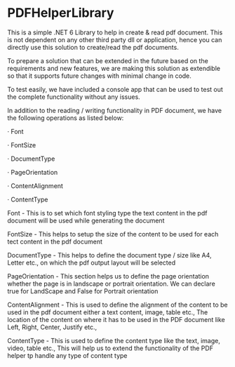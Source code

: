 # PDFHelperLibrary

This is a simple .NET 6 Library to help in create & read pdf document. This is not dependent on any other third party dll or application, hence you can directly use this solution to create/read the pdf documents.

To prepare a solution that can be extended in the future based on the requirements and new features, we are making this solution as extendible so that it supports future changes with minimal change in code.

To test easily, we have included a console app that can be used to test out the complete functionality without any issues.

In addition to the reading / writing functionality in PDF document, we have the following operations as listed below:

· Font

· FontSize

· DocumentType

· PageOrientation

· ContentAlignment

· ContentType

Font - This is to set which font styling type the text content in the pdf document will be used while generating the document

FontSize - This helps to setup the size of the content to be used for each tect content in the pdf document

DocumentType - This helps to define the document type / size like A4, Letter etc., on which the pdf output layout will be selected

PageOrientation - This section helps us to define the page orientation whether the page is in landscape or portrait orientation. We can declare true for LandScape and False for Portrait orientation

ContentAlignment - This is used to define the alignment of the content to be used in the pdf document either a text content, image, table etc., The location of the content on where it has to be used in the PDF document like Left, Right, Center, Justify etc.,

ContentType - This is used to define the content type like the text, image, video, table etc., This will help us to extend the functionality of the PDF helper tp handle any type of content type
